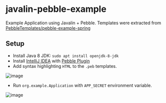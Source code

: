 # javalin-pebble-example

Example Application using Javalin + Pebble. Templates were extracted from 
[PebbleTemplates/pebble-example-spring](https://github.com/PebbleTemplates/pebble-example-spring)

## Setup

- Install Java 8 JDK: `sudo apt install openjdk-8-jdk`
- Install [IntelliJ IDEA](https://www.jetbrains.com/idea/) with 
  [Pebble Plugin](https://github.com/bjansen/pebble-intellij)
- Add syntax highlighting `HTML` to the `.peb` templates.

![image](https://user-images.githubusercontent.com/39303639/164774184-352aa3ad-429d-4c86-92ac-aaf64bfbcfd0.png)

- Run `org.example.Application` with `APP_SECRET` environment variable.

![image](https://user-images.githubusercontent.com/39303639/166094243-bc158a02-21c2-4a3f-bd65-ac4758c41130.png)
